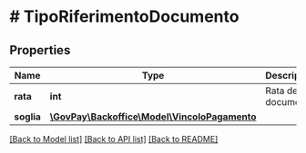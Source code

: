 # # TipoRiferimentoDocumento

## Properties

Name | Type | Description | Notes
------------ | ------------- | ------------- | -------------
**rata** | **int** | Rata del documento |
**soglia** | [**\GovPay\Backoffice\Model\VincoloPagamento**](VincoloPagamento.md) |  |

[[Back to Model list]](../../README.md#models) [[Back to API list]](../../README.md#endpoints) [[Back to README]](../../README.md)
